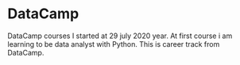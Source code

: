 # DataCamp
DataCamp courses I started at 29 july 2020 year. At first course i am learning to be data analyst with Python. This is career track from DataCamp.
